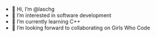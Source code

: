 - 👋 Hi, I’m @laschg
- 👀 I’m interested in software development
- 🌱 I’m currently learning C++
- 💞️ I’m looking forward to collaborating on Girls Who Code





